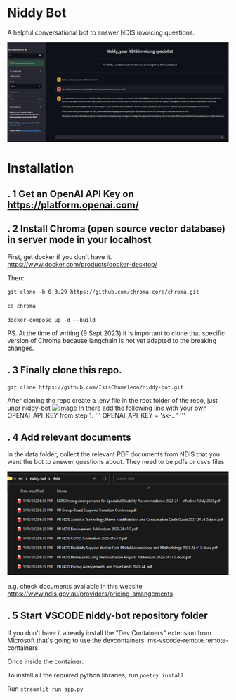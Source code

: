 # Niddy Bot

A helpful conversational bot to answer NDIS invoicing questions. 

![Alt text](image.png)


# Installation

## . 1 Get an OpenAI API Key on https://platform.openai.com/


## . 2 Install Chroma (open source vector database) in server mode in your localhost

First, get docker if you don't have it. https://www.docker.com/products/docker-desktop/

Then:

```
git clone -b 0.3.29 https://github.com/chroma-core/chroma.git

cd chroma

docker-compose up -d --build
```

PS. At the time of writing (9 Sept 2023) it is important to clone that specific version of Chroma because langchain is not yet adapted to the breaking changes.

## . 3 Finally clone this repo.

```
git clone https://github.com/IsisChameleon/niddy-bot.git
```

After cloning the repo create a .env file in the root folder of the repo, just uner niddy-bot
![image](https://github.com/IsisChameleon/niddy-bot/assets/12711084/a005b6a2-c57d-4f5c-b935-df04450ab67e)
In there add the following line with your own OPENAI_API_KEY from step 1.
''' OPENAI_API_KEY = 'sk-...' '''


## . 4 Add relevant documents

In the data folder, collect the relevant PDF documents from NDIS that you want the bot to answer questions about. They need to be pdfs or csvs files.

![Alt text](image-1.png)

e.g. check documents available in this website
https://www.ndis.gov.au/providers/pricing-arrangements



## . 5 Start VSCODE niddy-bot repository folder
If you don't have it already install the "Dev Containers" extension from Microsoft that's going to use the devcontainers: ms-vscode-remote.remote-containers

Once inside the container:

To install all the required python libraries, run ```poetry install```

Run ```streamlit run app.py```



